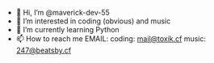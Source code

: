 - 👋 Hi, I’m @maverick-dev-55
- 👀 I’m interested in coding (obvious) and music
- 🌱 I’m currently learning Python
- 📫 How to reach me EMAIL: coding: mail@toxik.cf music: 247@beatsby.cf
<!---
maverick-dev-55/maverick-dev-55 is a ✨ special ✨ repository because its `README.md` (this file) appears on your GitHub profile.
You can click the Preview link to take a look at your changes.
--->
